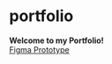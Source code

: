 # portfolio
<strong>Welcome to my Portfolio!</strong>
<br>
[Figma Prototype](https://www.figma.com/proto/SkDjEmA6qYg15cFvTd7Xdw/Portfolio?node-id=5%3A4&starting-point-node-id=5%3A4&scaling=scale-down)
